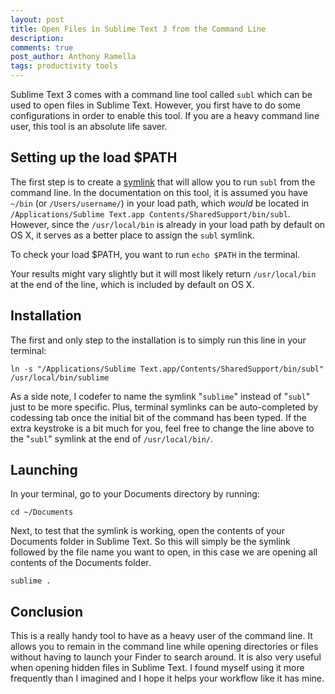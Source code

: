 ```yaml
---
layout: post
title: Open Files in Sublime Text 3 from the Command Line
description:
comments: true
post_author: Anthony Ramella
tags: productivity tools
---
```


Sublime Text 3 comes with a command line tool called ``subl`` which can be used to open files in Sublime Text. However, you first have to do some configurations in order to enable this tool. If you are a heavy command line user, this tool is an absolute life saver.

## Setting up the load $PATH
The first step is to create a [symlink](https://en.wikipedia.org/wiki/Symbolic_link) that will allow you to run ``subl`` from the command line. In the documentation on this tool, it is assumed you have ``~/bin`` (or ``/Users/username/``) in your load path, which <i>would</i> be located in 
``/Applications/Sublime Text.app Contents/SharedSupport/bin/subl``. However, since the ``/usr/local/bin`` is already in your load path by default on OS X, it serves as a better place to assign the ``subl`` symlink.

To check your load $PATH, you want to run ``echo $PATH`` in the terminal.

Your results might vary slightly but it will most likely return ``/usr/local/bin`` at the end of the line, which is included by default on OS X.

## Installation
The first and only step to the installation is to simply run this line in your terminal:

``ln -s "/Applications/Sublime Text.app/Contents/SharedSupport/bin/subl" /usr/local/bin/sublime``

As a side note, I codefer to name the symlink "``sublime``" instead of "``subl``" just to be more specific. Plus, terminal symlinks can be auto-completed by codessing tab once the initial bit of the command has been typed. If the extra keystroke is a bit much for you, feel free to change the line above to the "``subl``" symlink at the end of ``/usr/local/bin/``.

## Launching

In your terminal, go to your Documents directory by running:

``cd ~/Documents``

Next, to test that the symlink is working, open the contents of your Documents folder in Sublime Text. So this will simply be the symlink followed by the file name you want to open, in this case we are opening all contents of the Documents folder.

``sublime .``

## Conclusion
This is a really handy tool to have as a heavy user of the command line. It allows you to remain in the command line while opening directories or files without having to launch your Finder to search around. It is also very useful when opening hidden files in Sublime Text. I found myself using it more frequently than I imagined and I hope it helps your workflow like it has mine.
